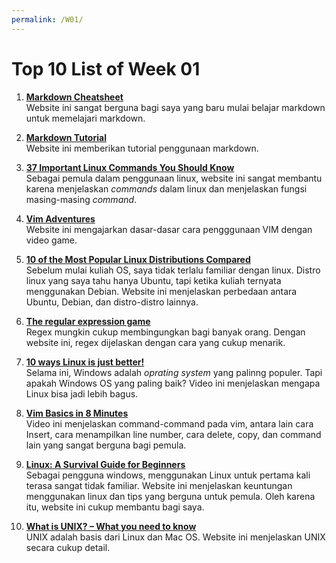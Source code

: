 ```yaml
---
permalink: /W01/
---
```

# Top 10 List of Week 01

1. [**Markdown Cheatsheet**](https://www.markdownguide.org/cheat-sheet/)<br>
    Website ini sangat berguna bagi saya yang baru mulai belajar markdown untuk memelajari markdown.
    
2. [**Markdown Tutorial**](https://www.markdowntutorial.com/)<br>
    Website ini memberikan tutorial penggunaan markdown.

3. [**37 Important Linux Commands You Should Know**](https://www.howtogeek.com/412055/37-important-linux-commands-you-should-know/)<br>
    Sebagai pemula dalam penggunaan linux, website ini sangat membantu karena menjelaskan *commands* dalam linux dan menjelaskan fungsi masing-masing *command*.
    
4. [**Vim Adventures**](https://vim-adventures.com/)<br>
    Website ini mengajarkan dasar-dasar cara pengggunaan VIM dengan video game.
    
5. [**10 of the Most Popular Linux Distributions Compared**](https://www.howtogeek.com/191207/10-of-the-most-popular-linux-distributions-compared/)<br>
    Sebelum mulai kuliah OS, saya tidak terlalu familiar dengan linux. Distro linux yang saya tahu hanya Ubuntu, tapi ketika kuliah ternyata menggunakan Debian. Website ini menjelaskan perbedaan antara Ubuntu, Debian, dan distro-distro lainnya.
6. [**The regular expression game**](http://play.inginf.units.it/#/)<br>
    Regex mungkin cukup membingungkan bagi banyak orang. Dengan website ini, regex dijelaskan dengan cara yang cukup menarik.
    
7. [**10 ways Linux is just better!**](https://www.youtube.com/watch?v=mAFMJ1LnQu8)<br>
    Selama ini, Windows adalah *oprating system* yang palinng populer. Tapi apakah Windows OS yang paling baik? Video ini menjelaskan mengapa Linux bisa jadi lebih bagus. 

8. [**Vim Basics in 8 Minutes**](https://www.youtube.com/watch?v=ggSyF1SVFr4)<br>
    Video ini menjelaskan command-command pada vim, antara lain cara Insert, cara menampilkan line number, cara delete, copy, dan command lain yang sangat berguna bagi pemula.

9. [**Linux: A Survival Guide for Beginners**](https://betterprogramming.pub/linux-survival-guide-for-beginners-c18bfd982036)<br>
    Sebagai pengguna windows, menggunakan Linux untuk pertama kali terasa sangat tidak familiar. Website ini menjelaskan keuntungan menggunakan linux dan tips yang berguna untuk pemula. Oleh karena itu, website ini cukup membantu bagi saya.

10. [**What is UNIX? – What you need to know**](https://www.unixmen.com/what-is-unix-what-you-need-to-know/)<br>
    UNIX adalah basis dari Linux dan Mac OS. Website ini menjelaskan UNIX secara cukup detail.



